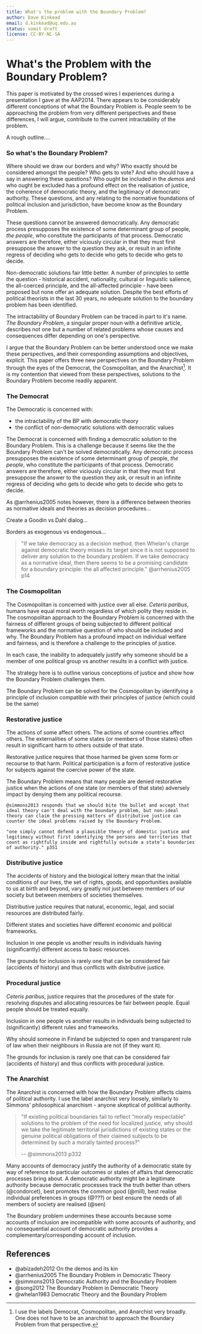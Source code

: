 ```yaml
---
title: What's the problem with the Boundary Problem?
author: Dave Kinkead
email: d.kinkead@uq.edu.au
status: vomit draft
license: CC-BY-NC-SA
---
```


# What's the Problem with the Boundary Problem?

This paper is motivated by the crossed wires I experiences during a presentation I gave at the AAP2014.  There appears to be considerably different conceptions of what the Boundary Problem is.  People seem to be approaching the problem from very different perspectives and these differences, I will argue, contribute to the current intractability of the problem.

A rough outline....


### So what's the Boundary Problem?

Where should we draw our borders and why? Who exactly should be considered amongst the people?  Who gets to vote? And who should have a say in answering these questions?  Who ought be included in the _demos_ and who ought be excluded has a profound effect on the realisation of justice, the coherence of democratic theory, and the legitimacy of democratic authority.  These questions, and any relating to the normative foundations of political inclusion and jurisdiction, have become know as the Boundary Problem.

These questions cannot be answered democratically.  Any democratic process presupposes the existence of some determinant group of people, _the people_, who constitute the participants of that process. Democratic answers are therefore, either viciously circular in that they must first presuppose the answer to the question they ask, or result in an infinite regress of deciding who gets to decide who gets to decide who gets to decide.

Non-democratic solutions fair little better.  A number of principles to settle the question - historical accident, nationality, cultural or linguistic salience, the all-coerced principle, and the all-affected principle - have been proposed but none offer an adequate solution. Despite the best efforts of political theorists in the last 30 years, no adequate solution to the boundary problem has been identified.  

The intractability of Boundary Problem can be traced in part to it's name. _The Boundary Problem_, a singular proper noun with a definitive article, describes not one but a number of related problems whose causes and consequences differ depending on one's perspective.

I argue that the Boundary Problem can be better understood once we make these perspectives, and their corresponding assumptions and objectives, explicit.  This paper offers three new perspectives on the Boundary Problem through the eyes of the Democrat, the Cosmopolitan, and the Anarchist[^1].  It is my contention that viewed from these perspectives, solutions to the Boundary Problem become readily apparent.

[^1]: I use the labels Democrat, Cosmopolitan, and Anarchist very broadly.  One does not have to be an anarchist to approach the Boundary Problem from that perspective.


### The Democrat

The Democratic is concerned with:

  - the intractability of the BP with democratic theory
  - the conflict of non-democratic solutions with democratic values

The Democrat is concerned with finding a democratic solution to the Boundary Problem.  This is a challenge because it seems like the the Boundary Problem can't be solved democratically. Any democratic process presupposes the existence of some determinant group of people, _the people_, who constitute the participants of that process. Democratic answers are therefore, either viciously circular in that they must first presuppose the answer to the question they ask, or result in an infinite regress of deciding who gets to decide who gets to decide who gets to decide.

As @arrhenius2005 notes however, there is a difference between theories as normative ideals and theories as decision procedures...

Create a Goodin vs Dahl dialog...

Borders as exogenous vs endogenous...

> "If we take democracy as a decision method, then Whelan's charge against democratic theory misses its target since it is not supposed to deliver any solution to the boundary problem. If we take democracy as a normative ideal, then there seems to be a promising candidate for a boundary principle: the all affected principle." @arrhenius2005 p14


### The Cosmopolitan

The Cosmopolitan is concerned with justice over all else.  _Ceteris paribus_, humans have equal moral worth regardless of which polity they reside in.  The cosmopolitan approach to the Boundary Problem is concerned with the fairness of different groups of being subjected to different political frameworks and the normative question of who should be included and why.  The Boundary Problem has a profound impact on individual welfare and fairness, and is therefore a challenge to the principles of justice.

In each case, the inability to adequately justify why someone should be a member of one political group vs another results in a conflict with justice.

The strategy here is to outline various conceptions of justice and show how the Boundary Problem challenges them.

The Boundary Problem can be solved for the Cosmopolitan by identifying a principle of inclusion compatible with their principles of justice (which could be the same)


### Restorative justice

The actions of some affect others.  The actions of some countries affect others.  The externalities of some states (or members of those states) often result in significant harm to others outside of that state.

Restorative justice requires that those harmed be given some form or recourse to that harm.  Political participation is a form of restorative justice for subjects against the coercive power of the state.  

The Boundary Problem means that many people are denied restorative justice when the actions of one state (or members of that state) adversely impact by denying them any political recourse.


    @simmons2013 responds that we should bite the bullet and accept that ideal theory can't deal with the boundary problem, but non-ideal theory can claim the pressing matters of distributive justice can counter the ideal problems raised by the Boundary Problem.

    "one simply cannot defend a plausible theory of domestic justice and legitimacy without first identifying the persons and territories that count as rightfully inside and rightfully outside a state’s boundaries of authority." p351


### Distributive justice 

The accidents of history and the biological lottery mean that the initial conditions of our lives, the set of rights, goods, and opportunities available to us at birth and beyond, vary greatly not just between members of our society but between members of societies themselves.

Distributive justice requires that natural, economic, legal, and social resources are distributed fairly. 

Different states and societies have different economic and political frameworks.

Inclusion in one people vs another results in individuals having (significantly) different access to basic resources.

The grounds for inclusion is rarely one that can be considered fair (accidents of history) and thus conflicts with distributive justice.


### Procedural justice

_Ceteris paribus_, justice requires that the procedures of the state for resolving disputes and allocating resources be fair between people.  Equal people should be treated equally.

Inclusion in one people vs another results in individuals being subjected to (significantly) different rules and frameworks.

Why should someone in Finland be subjected to open and transparent rule of law when their neighbours in Russia are not (if they want it).

The grounds for inclusion is rarely one that can be considered fair (accidents of history) and thus conflicts with procedural justice.



### The Anarchist

The Anarchist is concerned with how the Boundary Problem affects claims of political authority.  I use the label anarchist very loosely, similarly to Simmons' philosophical anarchism - anyone skeptical of political authority.

>  "If existing political boundaries fail to reflect “morally respectable” solutions to the problem of the need for localized justice, why should we take the legitimate territorial jurisdictions of existing states or the genuine political obligations of their claimed subjects to be determined by such a morally tainted process?" 
> 
> -- @simmons2013 p332

Many accounts of democracy justify the authority of a democratic state by way of reference to particular outcomes or states of affairs that democratic processes bring about.  A democratic authority might be a legitimate authority because democratic processes track the truth better than others (@condorcet), best promotes the common good (@mill), best realise individual preferences in groups (@???) or best ensure the needs of all members of society are realised (@sen)

The Boundary problem undermines these accounts because some accounts of inclusion are incompatible with some accounts of authority, and no consequential account of democratic authority provides a complementary/corresponding account of inclusion.


## References

  - @abizadeh2012 On the demos and its kin
  - @arrhenius2005 The Boundary Problem in Democratic Theory
  - @simmons2013 Democratic Authority and the Boundary Problem
  - @song2012 The Boundary Problem in Democratic Theory
  - @whelan1983 Democratic Theory and the Boundary Problem

